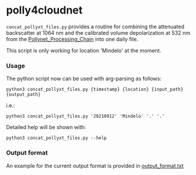 # polly4cloudnet

`concat_pollyxt_files.py` provides a routine for combining the attenuated backscatter at 1064 nm and the calibrated volume depolarization at 532 nm from the [
Pollynet_Processing_Chain](https://github.com/PollyNET/Pollynet_Processing_Chain) into one daily file.

This script is only working for location 'Mindelo' at the moment.

### Usage
The python script now can be used with arg-parsing as follows:
```
python3 concat_pollyxt_files.py {timestamp} {location} {input_path} {output_path}
```
i.e.:
```
python3 concat_pollyxt_files.py '20210912' 'Mindelo' '.' '.'
```

Detailed help will be shown with:
```
python3 concat_pollyxt_files.py --help
```

### Output format

An example for the current output format is provided in [output_format.txt](output_format.txt)
